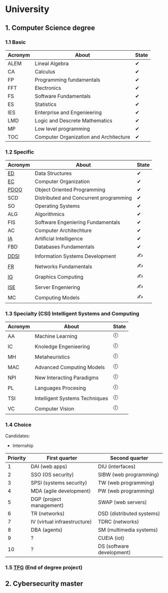 # University 

## 1. Computer Science degree

### 1.1 Basic 

|Acronym|About|State|
|-------|----|-----|
|ALEM|Lineal Algebra|✔|
|CA|Calculus|✔|
|FP|Programming fundamentals|✔|
|FFT|Electronics|✔|
|FS|Software Fundamentals|✔|
|ES|Statistics|✔|
|IES|Enterprise and Engenieering|✔|
|LMD|Logic and Descrete Mathematics|✔|
|MP|Low level programming|✔|
|TOC|Computer Organization and Architecture|✔|

### 1.2 Specific 

|Acronym|About|State|
|-------|-----|-----|
|[ED](https://github.com/Cristinasj/practica2ED)|Data Structures|✔|
|[EC](https://github.com/Cristinasj/arduino)|Computer Organization|✔|
|[PDOO](https://github.com/inowen/Civitas)|Object Oriented Programming|✔|
|SCD|Distributed and Concurrent programming|✔|
|SO|Operating Systems|✔|
|ALG|Algorithmics|✔|
|FIS|Software Engeniering Fundamentals|✔|
|AC|Computer Architechture|✔|
|[IA](https://github.com/Cristinasj/chatBot)|Artificial Intelligence|✔|
|FBD|Databases Fundamentals|✔|
|[DDSI](https://github.com/Cristinasj/DDSI-X)|Information Systems Development|✍|
|[FR](https://github.com/Cristinasj/FR)|Networks Fundamentals|✍|
|[IG](https://github.com/Cristinasj/IG)|Graphics Computing|✍|
|[ISE](https://github.com/Cristinasj/ISE)|Server Engeniering|✍|
|MC|Computing Models|✍|

### 1.3 Specialty (CSI) Intelligent Systems and Computing

|Acronym|About|State|
|-------|-----|-----|
|AA|Machine Learning|🕖|
|IC|Knoledge Engenieering|🕖|
|MH|Metaheuristics|🕖|
|MAC|Advanced Computing Models|🕖|
|NPI|New Interacting Paradigms|🕖|
|PL|Languages Procesing|🕖|
|TSI|Intelligent Systems Techniques|🕖|
|VC|Computer Vision|🕖|

### 1.4 Choice 

Candidates: 

- Internship

|Priority|First quarter|Second quarter|
|--------|-------------|--------------|
|1|DAI (web apps) |DIU (interfaces)|
|2|SSO (OS security)|SIBW (web programming)|
|3|SPSI (systems security) |TW (web programming)|
|4|MDA (agile development) |PW (web programming)|
|5|DGP (project management) |SWAP (web servers)|
|6|TR (networks) |DSD (distributed systems) |
|7|IV (virtual infraestructure)|TDRC (networks)|
|8|DBA (agents)|SM (multimedia systems)|
|9|?|CUEIA (iot)|
|10|?|DS (software development)|

### 1.5 [TFG](https://github.com/Cristinasj/SWADroid-timeline) (End of degree project)

## 2. Cybersecurity master
